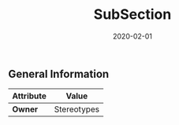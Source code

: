 ﻿---
title: SubSection
toc: false
type: specs
date: "2020-02-01"
draft: false
specification: VEC
version: 1.2.0
documentType: "Recommendation"
elementType: Class
classes:
  - SubSection
menu_name: vec-1.2.0
---


## General Information

| Attribute               | Value |
|-------------------------|-------|
| **Owner**               | Stereotypes |
